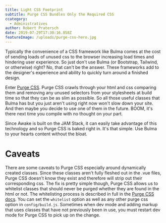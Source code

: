 ```yaml
---
title: Light CSS Footprint
subtitle: Purge CSS Bundles Only the Required CSS
ccategory:
  - Administratives
author: Robert Pratersch
date: 2019-07-29T17:30:16.858Z
featureImage: /uploads/purge-css-hero.jpg
---
```

Typically the convenience of a CSS framework like Bulma comes at the cost of sending loads of unused css to the browser increasing load times and hindering user experience. So just don't use Bulma (or Bootstrap, Tailwind, or otherwise) right? No, that can't be the answer. These frameworks add to the designer's experience and ability to quickly turn around a finished design.

Enter [Purge CSS](https://www.purgecss.com/). Purge CSS crawls through your html and css comparing them and removing any unused selectors from your stylesheets at build time so that they can be as slim as possible. So all those useful classes that Bulma has but you just aren't using right now won't slow down your site. And then maybe you decide to use one of them in the future. BOOM, it's there next time you compile with no thought on your part.

Since Awake is built on the JAM Stack, it can easily take advantage of this technology and so Purge CSS is baked right in. It's that simple. Use Bulma to your hearts content without the bloat.



# Caveats

There are some caveats to Purge CSS especially around dynamically created classes. Since these classes aren't fully fleshed out in the .vue files, Purge CSS doesn't know they exist and therefore will strip out their  corresponding css. The fix is pretty simple though, Purge CSS allows us to whitelist classes that should never be purged whether they are found in the html or not. The whitelisting process is described in full in the [Purge CSS docs](https://www.purgecss.com/whitelisting). You can set the `whitelist` option as well as any other purge css option in `config/build.js`.
Sometimes when dev mode and adding markup that uses classes that have not previously been in use, you must restart dev mode for Purge CSS to pick up on the change.
